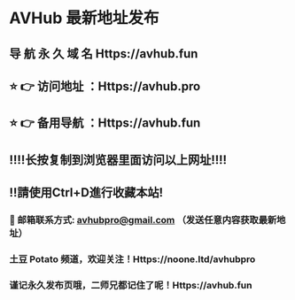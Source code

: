 # AVHub 最新地址发布 
## 导 航 永 久 域 名 Https://avhub.fun
## ⭐️ 👉 访问地址 ：Https://avhub.pro
## ⭐️ 👉 备用导航 ：Https://avhub.fun
## ‼️‼️长按复制到浏览器里面访问以上网址‼️‼️
## ‼️請使用Ctrl+D進行收藏本站!
### 📧 邮箱联系方式: avhubpro@gmail.com （发送任意内容获取最新地址）
### 土豆 Potato 频道，欢迎关注！Https://noone.ltd/avhubpro
### 谨记永久发布页哦，二师兄都记住了呢！Https://avhub.fun
